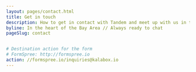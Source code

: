 ```yaml
---
layout: pages/contact.html
title: Get in touch
description: How to get in contact with Tandem and meet up with us in the San Francisco Bay Area.
byline: In the heart of the Bay Area // Always ready to chat
pageSlug: contact


# Destination action for the form
# FormSpree: http://formspree.io
action: //formspree.io/inquiries@kalabox.io
---
```

